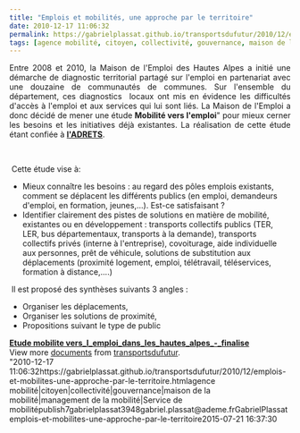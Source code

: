 ```yaml
---
title: "Emplois et mobilités, une approche par le territoire"
date: 2010-12-17 11:06:32
permalink: https://gabrielplassat.github.io/transportsdufutur/2010/12/emplois-et-mobilites-une-approche-par-le-territoire.html
tags: [agence mobilité, citoyen, collectivité, gouvernance, maison de la mobilité, management de la mobilité, Service de mobilité]
---
```


<p style="text-align: justify">Entre 2008 et 2010, la Maison de l'Emploi des Hautes Alpes a initié une démarche de diagnostic territorial partagé sur l'emploi en partenariat avec une douzaine de communautés de communes. Sur l'ensemble du département, ces diagnostics  locaux ont mis en évidence les difficultés d'accès à l'emploi et aux services qui lui sont liés. La Maison de l'Emploi a donc décidé de mener une étude <strong>Mobilité vers l'emploi</strong>" pour mieux cerner les besoins et les initiatives déjà existantes. La réalisation de cette étude étant confiée à <strong><a href=""http://www.adrets-asso.fr/?Etude-Mobilite-vers-l-emploi-Juin"" target=""_blank"">l'ADRETS</a></strong>.</p> <p style=""text-align: justify""><a href="https://gabrielplassat.github.io/transportsdufutur/wp-content/uploads/sites/6/old/6a0120a66d2ad4970b0148c6d2cc0c970c-800wi.jpg"" rel=""lightbox""><img alt=""Emploi"" class=""asset  asset-image at-xid-6a0120a66d2ad4970b0148c6d2cc0c970c"" src=""/wp-content/uploads/sites/6/old/6a0120a66d2ad4970b0148c6d2cc0c970c-500wi.jpg"" style=""margin-left: automargin-right: auto"" title=""Emploi"" /></a> </p>  <!--more-->   <br /> Cette étude vise à: <ul style=""text-align: justify""> <li>Mieux connaître les besoins : au regard des pôles emplois existants, comment se déplacent les différents publics (en emploi, demandeurs d'emploi, en formation, jeunes,...). Est-ce satisfaisant ?</li> <li>Identifier clairement des pistes de solutions en matière de mobilité, existantes ou en développement : transports collectifs publics (TER, LER, bus départementaux, transports à la demande), transports collectifs privés (interne à l'entreprise), covoiturage, aide individuelle aux personnes, prêt de véhicule, solutions de substitution aux déplacements (proximité logement, emploi, télétravail, téléservices, formation à distance,....)</li> </ul> <p style=""text-align: justify""> Il est proposé des synthèses suivants 3 angles :</p> <ul> <li>Organiser les déplacements,</li> <li>Organiser les solutions de proximité,</li> <li>Propositions suivant le type de public</li> </ul> <div id=""__ss_6206398"" style=""width: 477px""><strong style=""margin: 12px 0 4px""><a href=""http://www.slideshare.net/transportsdufutur/etude-mobilite-verslemploidansleshautesalpesfinalise"" title=""Etude mobilite vers_l_emploi_dans_les_hautes_alpes_-_finalise"">Etude mobilite vers_l_emploi_dans_les_hautes_alpes_-_finalise</a></strong>         <div style=""padding: 5px 0 12px"">View more <a href=""http://www.slideshare.net/"">documents</a> from <a href=""http://www.slideshare.net/transportsdufutur"">transportsdufutur</a>.</div> </div>"2010-12-17 11:06:32https://gabrielplassat.github.io/transportsdufutur/2010/12/emplois-et-mobilites-une-approche-par-le-territoire.htmlagence mobilité|citoyen|collectivité|gouvernance|maison de la mobilité|management de la mobilité|Service de mobilitépublish7gabrielplassat3948gabriel.plassat@ademe.frGabrielPlassatemplois-et-mobilites-une-approche-par-le-territoire2015-07-21 16:37:30
